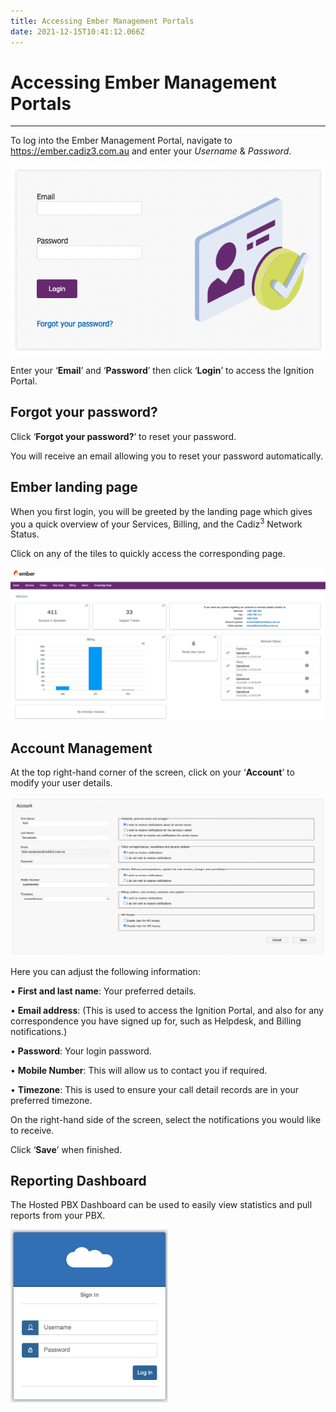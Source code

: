 ```yaml
---
title: Accessing Ember Management Portals
date: 2021-12-15T10:41:12.066Z
---
```

# **Accessing Ember Management Portals**

- - -

To log into the Ember Management Portal, navigate to <a href="https://ember.cadiz3.com.au ">https://ember.cadiz3.com.au </a>and enter your *Username* & *Password*.

<img src="../../images/ember_loginscreen.png" alt="login" title="login screen"/>

Enter your ‘**Email**’ and ‘**Password**’ then click ‘**Login**’ to access the Ignition Portal.

## Forgot your password?

Click ‘**Forgot your password?**’ to reset your password. 

You will receive an email allowing you to reset your password automatically.

## Ember landing page

When you first login, you will be greeted by the landing page which gives you a quick overview of your Services, Billing, and the Cadiz<sup>3</sup> Network Status.

Click on any of the tiles to quickly access the corresponding page.

<img src="../../images/ember_landingpage.png" alt="login" title="ember landing page"/>


## Account Management
At the top right-hand corner of the screen, click on your ‘**Account**’ to modify your user details.
 


<img src="../../images/myaccount.png" alt="account details" title="account details"/>

Here you can adjust the following information:


•	**First and last name**: Your preferred details.

•	**Email address**: (This is used to access the Ignition Portal, and also for any correspondence you have signed up for, such as Helpdesk, and Billing notifications.)

•	**Password**: Your login password.

•	**Mobile Number**: This will allow us to contact you if required.

•	**Timezone**: This is used to ensure your call detail records are in your preferred timezone.

On the right-hand side of the screen, select the notifications you would like to receive.

Click ‘**Save**’ when finished.

## Reporting Dashboard

The Hosted PBX Dashboard can be used to easily view statistics and pull reports from your PBX.

 <img src="../../images/dashboard.png" alt="dashboard login screen" title="dashboard login screen" width="50%" />

